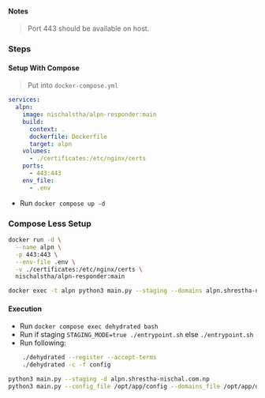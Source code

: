 #### Notes

> Port 443 should be available on host.

### Steps

#### Setup With Compose

> Put into `docker-compose.yml`

```yml
services:
  alpn:
    image: nischalstha/alpn-responder:main
    build:
      context: .
      dockerfile: Dockerfile
      target: alpn
    volumes:
      - ./certificates:/etc/nginx/certs
    ports:
      - 443:443
    env_file:
      - .env

```

- Run `docker compose up -d`

### Compose Less Setup

```sh
docker run -d \
  --name alpn \
  -p 443:443 \
  --env-file .env \
  -v ./certificates:/etc/nginx/certs \
  nischalstha/alpn-responder:main

docker exec -t alpn python3 main.py --staging --domains alpn.shrestha-nischal.com.np
```

#### Execution

- Run `docker compose exec dehydrated bash`
- Run if staging `STAGING_MODE=true ./entrypoint.sh` else `./entrypoint.sh`
- Run following:

```sh
    ./dehydrated --register --accept-terms
    ./dehydrated -c -f config
```

```sh
python3 main.py --staging -d alpn.shrestha-nischal.com.np
python3 main.py --config_file /opt/app/config --domains_file /opt/app/domains.txt
```
